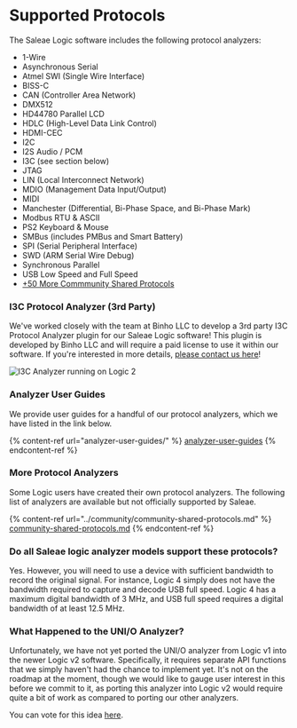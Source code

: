 # Supported Protocols

The Saleae Logic software includes the following protocol analyzers:

* 1-Wire
* Asynchronous Serial
* Atmel SWI (Single Wire Interface)
* BISS-C
* CAN (Controller Area Network)
* DMX512
* HD44780 Parallel LCD
* HDLC (High-Level Data Link Control)
* HDMI-CEC
* I2C
* I2S Audio / PCM
* I3C (see section below)
* JTAG
* LIN (Local Interconnect Network)
* MDIO (Management Data Input/Output)
* MIDI
* Manchester (Differential, Bi-Phase Space, and Bi-Phase Mark)
* Modbus RTU & ASCII
* PS2 Keyboard & Mouse
* SMBus (includes PMBus and Smart Battery)
* SPI (Serial Peripheral Interface)
* SWD (ARM Serial Wire Debug)
* Synchronous Parallel
* USB Low Speed and Full Speed
* [+50 More Commmunity Shared Protocols](https://support.saleae.com/community/community-shared-protocols)

### I3C Protocol Analyzer (3rd Party)

We've worked closely with the team at Binho LLC to develop a 3rd party I3C Protocol Analyzer plugin for our Saleae Logic software! This plugin is developed by Binho LLC and will require a paid license to use it within our software. If you're interested in more details, [please contact us here](https://contact.saleae.com/hc/en-us/requests/new)!

![I3C Analyzer running on Logic 2](../.gitbook/assets/i3c-analyzer-in-action.gif)

### Analyzer User Guides

We provide user guides for a handful of our protocol analyzers, which we have listed in the link below.

{% content-ref url="analyzer-user-guides/" %}
[analyzer-user-guides](analyzer-user-guides/)
{% endcontent-ref %}

### **More Protocol Analyzers**

Some Logic users have created their own protocol analyzers. The following list of analyzers are available but not officially supported by Saleae.

{% content-ref url="../community/community-shared-protocols.md" %}
[community-shared-protocols.md](../community/community-shared-protocols.md)
{% endcontent-ref %}

### **Do all Saleae logic analyzer models support these protocols?**

Yes. However, you will need to use a device with sufficient bandwidth to record the original signal. For instance, Logic 4 simply does not have the bandwidth required to capture and decode USB full speed. Logic 4 has a maximum digital bandwidth of 3 MHz, and USB full speed requires a digital bandwidth of at least 12.5 MHz.

### What Happened to the UNI/O Analyzer?

Unfortunately, we have not yet ported the UNI/O analyzer from Logic v1 into the newer Logic v2 software. Specifically, it requires separate API functions that we simply haven't had the chance to implement yet. It's not on the roadmap at the moment, though we would like to gauge user interest in this before we commit to it, as porting this analyzer into Logic v2 would require quite a bit of work as compared to porting our other analyzers.

You can vote for this idea [here](https://ideas.saleae.com/b/feature-requests/port-the-uni-o-analyzer-into-logic-2).

